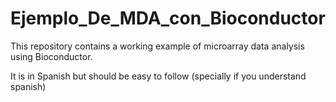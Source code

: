 # Ejemplo_De_MDA_con_Bioconductor

This repository contains a working example of microarray data analysis using Bioconductor.

It is in Spanish but should be easy to follow (specially if you understand spanish)
